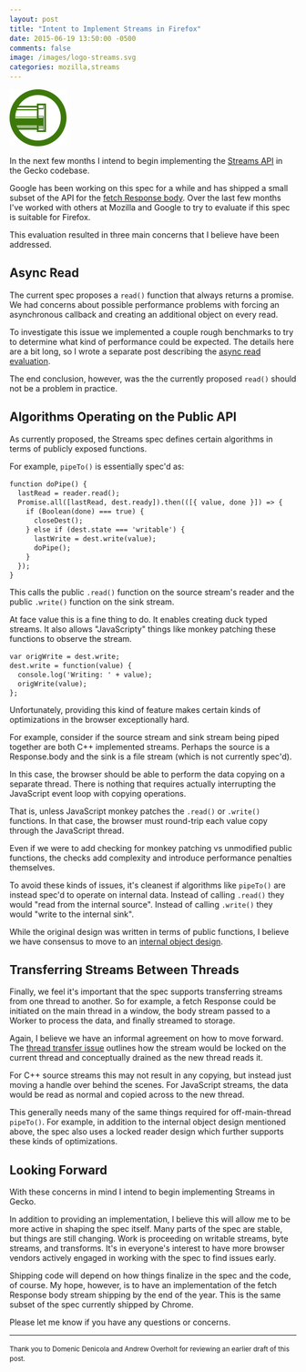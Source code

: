 ```yaml
---
layout: post
title: "Intent to Implement Streams in Firefox"
date: 2015-06-19 13:50:00 -0500
comments: false
image: /images/logo-streams.svg
categories: mozilla,streams
---
```


<img class="pull-right" src="/images/logo-streams.svg" width="100"/>

In the next few months I intend to begin implementing the [Streams API][]
in the Gecko codebase.

<!-- more -->

Google has been working on this spec for a while and has shipped a small
subset of the API for the [fetch Response body][].  Over the last few months
I've worked with others at Mozilla and Google to try to evaluate if this
spec is suitable for Firefox.

This evaluation resulted in three main concerns that I believe have been
addressed.

Async Read
----------

The current spec proposes a `read()` function that always returns a promise.
We had concerns about possible performance problems with forcing an asynchronous
callback and creating an additional object on every read.

To investigate this issue we implemented a couple rough benchmarks to try to
determine what kind of performance could be expected.  The details here are a
bit long, so I wrote a separate post describing the [async read evaluation][].

The end conclusion, however, was the the currently proposed `read()` should not
be a problem in practice.

Algorithms Operating on the Public API
--------------------------------------

As currently proposed, the Streams spec defines certain algorithms in terms of
publicly exposed functions.

For example, `pipeTo()` is essentially spec'd as:

```
function doPipe() {
  lastRead = reader.read();
  Promise.all([lastRead, dest.ready]).then(([{ value, done }]) => {
    if (Boolean(done) === true) {
      closeDest();
    } else if (dest.state === 'writable') {
      lastWrite = dest.write(value);
      doPipe();
    }
  });
}
```

This calls the public `.read()` function on the source stream's reader and the
public `.write()` function on the sink stream.

At face value this is a fine thing to do.  It enables creating duck typed streams.
It also allows "JavaScripty" things like monkey patching these functions to observe
the stream.

```
var origWrite = dest.write;
dest.write = function(value) {
  console.log('Writing: ' + value);
  origWrite(value);
};
```

Unfortunately, providing this kind of feature makes certain kinds of optimizations
in the browser exceptionally hard.

For example, consider if the source stream and sink stream being piped together are
both C++ implemented streams.  Perhaps the source is a Response.body and the sink
is a file stream (which is not currently spec'd).

In this case, the browser should be able to perform the data copying on a separate
thread.  There is nothing that requires actually interrupting the JavaScript
event loop with copying operations.

That is, unless JavaScript monkey patches the `.read()` or `.write()` functions.
In that case, the browser must round-trip each value copy through the JavaScript
thread.

Even if we were to add checking for monkey patching vs unmodified public functions,
the checks add complexity and introduce performance penalties themselves.

To avoid these kinds of issues, it's cleanest if algorithms like `pipeTo()` are instead
spec'd to operate on internal data.  Instead of calling `.read()` they would "read from
the internal source".  Instead of calling `.write()` they would "write to the
internal sink".

While the original design was written in terms of public functions, I believe we have
consensus to move to an [internal object design][].

Transferring Streams Between Threads
------------------------------------

Finally, we feel it's important that the spec supports transferring streams from one
thread to another.  So for example, a fetch Response could be initiated on the main
thread in a window, the body stream passed to a Worker to process the data, and
finally streamed to storage.

Again, I believe we have an informal agreement on how to move forward.  The
[thread transfer issue][] outlines how the stream would be locked on the current
thread and conceptually drained as the new thread reads it.

For C++ source streams this may not result in any copying, but instead just moving
a handle over behind the scenes.  For JavaScript streams, the data would be read as
normal and copied across to the new thread.

This generally needs many of the same things required for off-main-thread
`pipeTo()`.  For example, in addition to the internal object design mentioned above,
the spec also uses a locked reader design which further supports these kinds of
optimizations.

Looking Forward
---------------

With these concerns in mind I intend to begin implementing Streams in Gecko.

In addition to providing an implementation, I believe this will allow me to be more
active in shaping the spec itself.  Many parts of the spec are stable, but things
are still changing.  Work is proceeding on writable streams, byte streams, and
transforms.  It's in everyone's interest to have more browser vendors actively
engaged in working with the spec to find issues early.

Shipping code will depend on how things finalize in the spec and the code, of
course.  My hope, however, is to have an implementation of the fetch Response
body stream shipping by the end of the year.  This is the same subset of the
spec currently shipped by Chrome.

Please let me know if you have any questions or concerns.

----

<small>Thank you to Domenic Denicola and Andrew Overholt for reviewing an earlier draft
of this post.</small>

[Streams API]: https://streams.spec.whatwg.org/
[fetch Response body]: https://groups.google.com/a/chromium.org/forum/#!topic/blink-dev/35_QSL1ABTY
[async read evaluation]: /blog/2015/06/19/evaluating-streams-api-async-read/
[internal object design]: https://github.com/whatwg/streams/issues/321
[thread transfer issue]: https://github.com/whatwg/streams/issues/276
